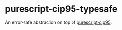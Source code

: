 # purescript-cip95-typesafe

An error-safe abstraction on top of [purescript-cip95](https://github.com/mlabs-haskell/purescript-cip95).
